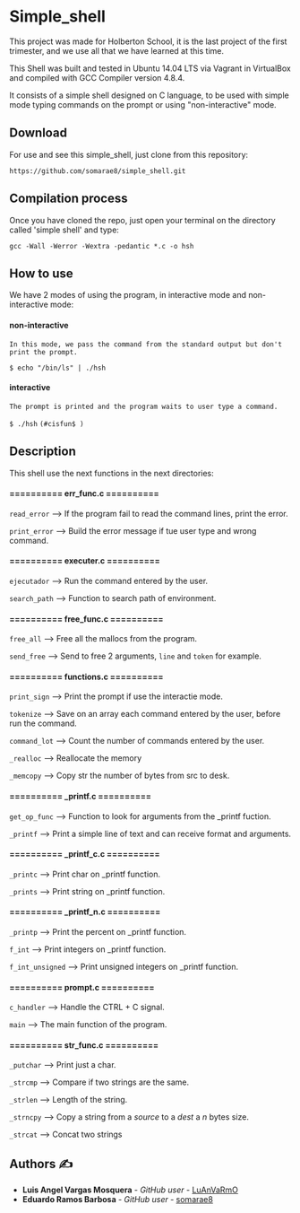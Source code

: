 # Simple_shell

This project was made for Holberton School, it is the last project of the first trimester, and we use all that we have learned at this time.

This Shell was built and tested in Ubuntu 14.04 LTS via Vagrant in VirtualBox and compiled with GCC Compiler version 4.8.4.

It consists of a simple shell designed on C language, to be used with simple mode typing commands on the prompt or using "non-interactive" mode.

## Download

For use and see this simple_shell, just clone from this repository:

`https://github.com/somarae8/simple_shell.git`

## Compilation process

Once you have cloned the repo, just open your terminal on the directory called 'simple shell' and type:

`gcc -Wall -Werror -Wextra -pedantic *.c -o hsh`

## How to use

We have 2 modes of using the program, in interactive mode and non-interactive mode:

#### non-interactive

    In this mode, we pass the command from the standard output but don't print the prompt.

`$ echo "/bin/ls" | ./hsh`


#### interactive

    The prompt is printed and the program waits to user type a command.

`$ ./hsh`
`(#cisfun$ )`

## Description

This shell use the next functions in the next directories:

#### ========== err_func.c ==========

`read_error`        --> If the program fail to read the command lines, print the error.

`print_error`       --> Build the error message if tue user type and wrong command.       


#### ========== executer.c ==========

`ejecutador`        --> Run the command entered by the user.

`search_path`	    --> Function to search path of environment.


#### ========== free_func.c ==========

`free_all`          --> Free all the mallocs from the program.

`send_free`         --> Send to free 2 arguments, `line` and `token` for example.


#### ========== functions.c ==========

`print_sign`        --> Print the prompt if use the interactie mode.

`tokenize`          --> Save on an array each command entered by the user, before run the command.

`command_lot`       --> Count the number of commands entered by the user.

`_realloc`	    --> Reallocate the memory

`_memcopy`	    --> Copy str the number of bytes from src to desk.


#### ========== _printf.c ==========

`get_op_func`       --> Function to look for arguments from the _printf fuction.

`_printf`           --> Print a simple line of text and can receive format and arguments.


#### ========== _printf_c.c ==========

`_printc`           --> Print char on _printf function.

`_prints`           --> Print string on _printf function.


#### ========== _printf_n.c ==========

`_printp`           --> Print the percent on _printf function.

`f_int`             --> Print integers on _printf function.

`f_int_unsigned`    --> Print unsigned integers on _printf function.


#### ========== prompt.c ==========

`c_handler`         --> Handle the CTRL + C signal.

`main`              --> The main function of the program.


#### ========== str_func.c ==========

`_putchar`          --> Print just a char.

`_strcmp`           --> Compare if two strings are the same.

`_strlen`           --> Length of the string.

`_strncpy`          --> Copy a string from a _source_ to a _dest_ a _n_ bytes size.

`_strcat`	    --> Concat two strings

## Authors ✍

* **Luis Angel Vargas Mosquera** - *GitHub user* - [LuAnVaRmO](https://github.com/LuAnVaRmO)
* **Eduardo Ramos Barbosa** - *GitHub user* - [somarae8](https://github.com/somarae8)
